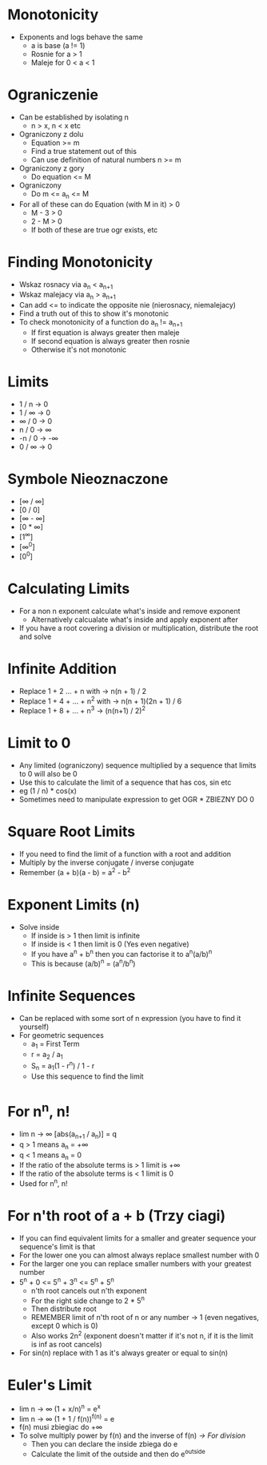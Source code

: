 # Monotonicity
- Exponents and logs behave the same
	- a is base (a != 1)
	- Rosnie for a > 1
	- Maleje for 0 < a < 1

# Ograniczenie
- Can be established by isolating n
	- n > x, n < x etc
- Ograniczony z dolu
	- Equation >= m
	- Find a true statement out of this
	- Can use definition of natural numbers n >= m
- Ograniczony z gory
	- Do equation <= M
- Ograniczony
	- Do m <= a<sub>n</sub> <= M
- For all of these can do Equation (with M in it) > 0
	- M - 3 > 0
	- 2 - M > 0
	- If both of these are true ogr exists, etc

# Finding Monotonicity
- Wskaz rosnacy via a<sub>n</sub> < a<sub>n+1</sub>
- Wskaz malejacy via a<sub>n</sub> > a<sub>n+1</sub>
- Can add <= to indicate the opposite nie (nierosnacy, niemalejacy)
- Find a truth out of this to show it's monotonic
- To check monotonicity of a function do a<sub>n</sub> != a<sub>n+1</sub> 
	- If first equation is always greater then maleje
	- If second equation is always greater then rosnie
	- Otherwise it's not monotonic

# Limits
- 1 / n -> 0
- 1 / ∞ -> 0
- ∞ / 0 -> 0
- n / 0 -> ∞
- -n / 0 -> -∞
- 0 / ∞ -> 0

# Symbole Nieoznaczone
- \[∞ / ∞]
- \[0 / 0]
- \[∞ - ∞]
- \[0 \* ∞]
- \[1<sup>∞</sup>]
- \[∞<sup>0</sup>]
- \[0<sup>0</sup>]

# Calculating Limits
- For a non n exponent calculate what's inside and remove exponent
	- Alternatively calcualate what's inside and apply exponent after
- If you have a root covering a division or multiplication, distribute the root and solve

# Infinite Addition
- Replace 1 + 2 ... + n with -> n(n + 1) / 2
- Replace 1 + 4 + ... + n<sup>2</sup> with -> n(n + 1)(2n + 1) / 6
- Replace 1 + 8 + ... + n<sup>3</sup> -> (n(n+1) / 2)<sup>2</sup>

# Limit to 0
- Any limited (ograniczony) sequence multiplied by a sequence that limits to 0 will also be 0
- Use this to calculate the limit of a sequence that has cos, sin etc
- eg (1 / n) \* cos(x)
- Sometimes need to manipulate expression to get OGR * ZBIEZNY DO 0 

# Square Root Limits
- If you need to find the limit of a function with a root and addition
- Multiply by the inverse conjugate / inverse conjugate
- Remember (a + b)(a - b) = a<sup>2</sup> - b<sup>2</sup>

# Exponent Limits (n)
- Solve inside
	- If inside is > 1 then limit is infinite
	- If inside is < 1 then limit is 0 (Yes even negative)
	- If you have a<sup>n</sup> + b<sup>n</sup> then you can factorise it to a<sup>n</sup>(a/b)<sup>n</sup> 
	- This is because (a/b)<sup>n</sup> = (a<sup>n</sup>/b<sup>n</sup>)

# Infinite Sequences
- Can be replaced with some sort of n expression (you have to find it yourself)
- For geometric sequences
	- a<sub>1</sub> = First Term
	- r = a<sub>2</sub> / a<sub>1</sub>
	- S<sub>n</sub> = a<sub>1</sub>(1 - r<sup>n</sup>) / 1 - r
	- Use this sequence to find the limit

# For n<sup>n</sup>, n!
- lim n -> ∞ \[abs(a<sub>n+1</sub> / a<sub>n</sub>)] = q
- q > 1 means a<sub>n</sub> = +∞
- q < 1 means a<sub>n</sub> = 0
- If the ratio of the absolute terms is > 1 limit is +∞
- If the ratio of the absolute terms is < 1 limit is 0
- Used for n<sup>n</sup>, n!

# For n'th root of a + b (Trzy ciagi)
- If you can find equivalent limits for a smaller and greater sequence your sequence's limit is that
- For the lower one you can almost always replace smallest number with 0
- For the larger one you can replace smaller numbers with your greatest number
- 5<sup>n</sup> + 0 <= 5<sup>n</sup> + 3<sup>n</sup> <= 5<sup>n</sup> + 5<sup>n</sup>
	- n'th root cancels out n'th exponent
	- For the right side change to 2 \* 5<sup>n</sup>
	- Then distribute root
	- REMEMBER limit of n'th root of n or any number -> 1 (even negatives, except 0 which is 0)
	- Also works 2n<sup>2</sup> (exponent doesn't matter if it's not n, if it is the limit is inf as root cancels)
- For sin(n) replace with 1 as it's always greater or equal to sin(n)

# Euler's Limit
- lim n -> ∞ (1 + x/n)<sup>n</sup> = e<sup>x</sup> 
- lim n -> ∞ (1 + 1 / f(n))<sup>f(n)</sup> = e
- f(n) musi zbiegiac do +∞
- To solve multiply power by f(n) and the inverse of f(n) *-> For division*
	- Then you can declare the inside zbiega do e
	- Calculate the limit of the outside and then do e<sup>outside</sup>
